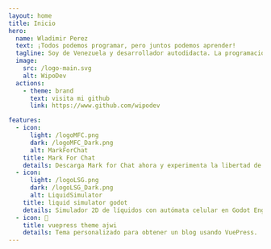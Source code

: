 ```yaml
---
layout: home
title: Inicio
hero:
  name: Wladimir Perez
  text: ¡Todos podemos programar, pero juntos podemos aprender!
  tagline: Soy de Venezuela y desarrollador autodidacta. La programación es algo que me ha fascinado desde hace años, sigo aprendiendo y quiero enseñar lo que sé.
  image:
    src: /logo-main.svg
    alt: WipoDev
  actions:
    - theme: brand
      text: visita mi github
      link: https://www.github.com/wipodev

features:
  - icon:
      light: /logoMFC.png
      dark: /logoMFC_Dark.png
      alt: MarkForChat
    title: Mark For Chat
    details: Descarga Mark for Chat ahora y experimenta la libertad de poder hablar con cualquier persona en WhatsApp sin necesidad de añadirlos a tu libreta de contactos.
  - icon:
      light: /logoLSG.png
      dark: /logoLSG_Dark.png
      alt: LiquidSimulator
    title: liquid simulator godot
    details: Simulador 2D de líquidos con autómata celular en Godot Engine (GDNative / C++) - NativeScript 1.1
  - icon: 📜
    title: vuepress theme ajwi
    details: Tema personalizado para obtener un blog usando VuePress.
---
```

